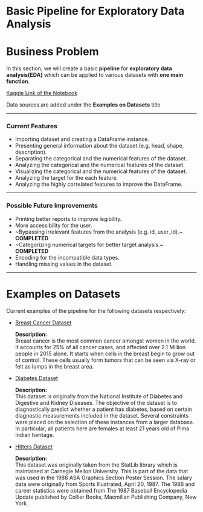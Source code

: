 # Basic Pipeline for Exploratory Data Analysis

# Business Problem

In this section, we will create a basic **pipeline** for **exploratory data analysis(EDA)** which can be applied to various datasets with **one main function**.

[Kaggle Link of the Notebook](https://www.kaggle.com/code/trigenaris/basic-pipeline-for-exploratory-data-analysis)

Data sources are added under the **Examples on Datasets** title
____

### Current Features
* Importing dataset and creating a DataFrame instance.
* Presenting general information about the dataset (e.g. head, shape, description).
* Separating the categorical and the numerical features of the dataset.
* Analyzing the categorical and the numerical features of the dataset.
* Visualizing the categorical and the numerical features of the dataset.
* Analyzing the target for the each feature.
* Analyzing the highly correlated features to improve the DataFrame.

____

### Possible Future Improvements

* Printing better reports to improve legibility.
* More accessibility for the user.
* ~Bypassing irrelevant features from the analysis (e.g. id, user_id).~ **COMPLETED**
* ~Categorizing numerical targets for better target analysis.~ **COMPLETED**
* Encoding for the incompatible data types.
* Handling missing values in the dataset.

____

# Examples on Datasets

Current examples of the pipeline for the following datasets respectively:
* [Breast Cancer Dataset](https://www.kaggle.com/datasets/yasserh/breast-cancer-dataset/data)
    
    **Description:** <br>
    Breast cancer is the most common cancer amongst women in the world. It accounts for 25% of all cancer cases, and affected over 2.1 Million people in 2015 alone. It starts when cells in the breast begin to grow out of control. These cells usually form tumors that can be seen via X-ray or felt as lumps in the breast area.
    
* [Diabetes Dataset](https://www.kaggle.com/datasets/akshaydattatraykhare/diabetes-dataset)
    
    **Description:** <br>
    This dataset is originally from the National Institute of Diabetes and Digestive and Kidney Diseases. The objective of the dataset is to diagnostically predict whether a patient has diabetes, based on certain diagnostic measurements included in the dataset. Several constraints were placed on the selection of these instances from a larger database. In particular, all patients here are females at least 21 years old of Pima Indian heritage.
* [Hitters Dataset](https://www.kaggle.com/datasets/floser/hitters)
    
    **Description:** <br>
    This dataset was originally taken from the StatLib library which is maintained at Carnegie Mellon University. This is part of the data that was used in the 1988 ASA Graphics Section Poster Session. The salary data were originally from Sports Illustrated, April 20, 1987. The 1986 and career statistics were obtained from The 1987 Baseball Encyclopedia Update published by Collier Books, Macmillan Publishing Company, New York.

